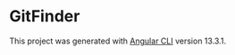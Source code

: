 # GitFinder

This project was generated with [Angular CLI](https://github.com/angular/angular-cli) version 13.3.1.
